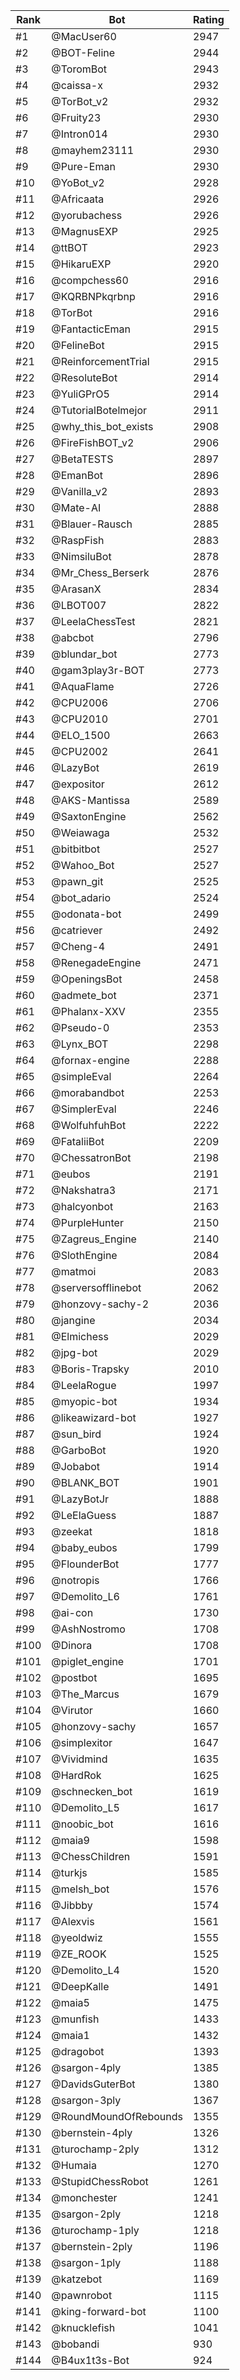 Rank|Bot|Rating
---|---|---
#1|@MacUser60|2947
#2|@BOT-Feline|2944
#3|@ToromBot|2943
#4|@caissa-x|2932
#5|@TorBot_v2|2932
#6|@Fruity23|2930
#7|@Intron014|2930
#8|@mayhem23111|2930
#9|@Pure-Eman|2930
#10|@YoBot_v2|2928
#11|@Africaata|2926
#12|@yorubachess|2926
#13|@MagnusEXP|2925
#14|@ttBOT|2923
#15|@HikaruEXP|2920
#16|@compchess60|2916
#17|@KQRBNPkqrbnp|2916
#18|@TorBot|2916
#19|@FantacticEman|2915
#20|@FelineBot|2915
#21|@ReinforcementTrial|2915
#22|@ResoluteBot|2914
#23|@YuliGPrO5|2914
#24|@TutorialBotelmejor|2911
#25|@why_this_bot_exists|2908
#26|@FireFishBOT_v2|2906
#27|@BetaTESTS|2897
#28|@EmanBot|2896
#29|@Vanilla_v2|2893
#30|@Mate-AI|2888
#31|@Blauer-Rausch|2885
#32|@RaspFish|2883
#33|@NimsiluBot|2878
#34|@Mr_Chess_Berserk|2876
#35|@ArasanX|2834
#36|@LBOT007|2822
#37|@LeelaChessTest|2821
#38|@abcbot|2796
#39|@blundar_bot|2773
#40|@gam3play3r-BOT|2773
#41|@AquaFlame|2726
#42|@CPU2006|2706
#43|@CPU2010|2701
#44|@ELO_1500|2663
#45|@CPU2002|2641
#46|@LazyBot|2619
#47|@expositor|2612
#48|@AKS-Mantissa|2589
#49|@SaxtonEngine|2562
#50|@Weiawaga|2532
#51|@bitbitbot|2527
#52|@Wahoo_Bot|2527
#53|@pawn_git|2525
#54|@bot_adario|2524
#55|@odonata-bot|2499
#56|@catriever|2492
#57|@Cheng-4|2491
#58|@RenegadeEngine|2471
#59|@OpeningsBot|2458
#60|@admete_bot|2371
#61|@Phalanx-XXV|2355
#62|@Pseudo-0|2353
#63|@Lynx_BOT|2298
#64|@fornax-engine|2288
#65|@simpleEval|2264
#66|@morabandbot|2253
#67|@SimplerEval|2246
#68|@WolfuhfuhBot|2222
#69|@FataliiBot|2209
#70|@ChessatronBot|2198
#71|@eubos|2191
#72|@Nakshatra3|2171
#73|@halcyonbot|2163
#74|@PurpleHunter|2150
#75|@Zagreus_Engine|2140
#76|@SlothEngine|2084
#77|@matmoi|2083
#78|@serversofflinebot|2062
#79|@honzovy-sachy-2|2036
#80|@jangine|2034
#81|@Elmichess|2029
#82|@jpg-bot|2029
#83|@Boris-Trapsky|2010
#84|@LeelaRogue|1997
#85|@myopic-bot|1934
#86|@likeawizard-bot|1927
#87|@sun_bird|1924
#88|@GarboBot|1920
#89|@Jobabot|1914
#90|@BLANK_BOT|1901
#91|@LazyBotJr|1888
#92|@LeElaGuess|1887
#93|@zeekat|1818
#94|@baby_eubos|1799
#95|@FlounderBot|1777
#96|@notropis|1766
#97|@Demolito_L6|1761
#98|@ai-con|1730
#99|@AshNostromo|1708
#100|@Dinora|1708
#101|@piglet_engine|1701
#102|@postbot|1695
#103|@The_Marcus|1679
#104|@Virutor|1660
#105|@honzovy-sachy|1657
#106|@simplexitor|1647
#107|@Vividmind|1635
#108|@HardRok|1625
#109|@schnecken_bot|1619
#110|@Demolito_L5|1617
#111|@noobic_bot|1616
#112|@maia9|1598
#113|@ChessChildren|1591
#114|@turkjs|1585
#115|@melsh_bot|1576
#116|@Jibbby|1574
#117|@Alexvis|1561
#118|@yeoldwiz|1555
#119|@ZE_ROOK|1525
#120|@Demolito_L4|1520
#121|@DeepKalle|1491
#122|@maia5|1475
#123|@munfish|1433
#124|@maia1|1432
#125|@dragobot|1393
#126|@sargon-4ply|1385
#127|@DavidsGuterBot|1380
#128|@sargon-3ply|1367
#129|@RoundMoundOfRebounds|1355
#130|@bernstein-4ply|1326
#131|@turochamp-2ply|1312
#132|@Humaia|1270
#133|@StupidChessRobot|1261
#134|@monchester|1241
#135|@sargon-2ply|1218
#136|@turochamp-1ply|1218
#137|@bernstein-2ply|1196
#138|@sargon-1ply|1188
#139|@katzebot|1169
#140|@pawnrobot|1115
#141|@king-forward-bot|1100
#142|@knucklefish|1041
#143|@bobandi|930
#144|@B4ux1t3s-Bot|924
